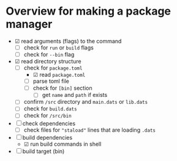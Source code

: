 # Overview for making a package manager

- ☑ read arguments (flags) to the command
    - ☐ check for `run` or `build` flags
    - ☐ check for `--bin` flag
- ☑ read directory structure
    - ☐ check for `package.toml` 
        - ☑ read `package.toml` 
        - ☐ parse toml file
        - ☐ check for `[bin]` section
            - ☐ get `name` and `path` if exists
    - ☐ confirm `/src` directory and `main.dats` or `lib.dats`
    - ☐ check for `build.dats`
    - ☐ check for `/src/bin`
- ☐ check dependencies
    - ☐ check files for `"staload"` lines that are loading `.dats`
- ☐ build dependencies
    - ☑  run build commands in shell
- ☐ build target (bin)
